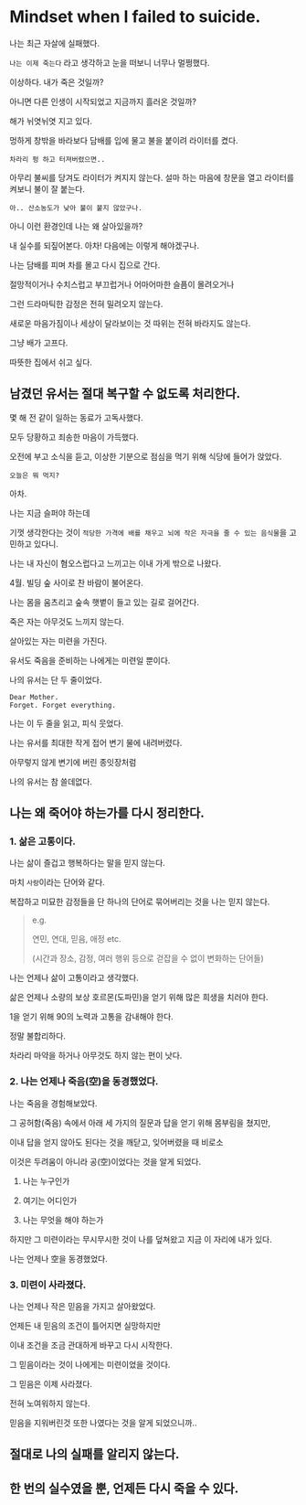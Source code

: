 Mindset when I failed to suicide.
===

나는 최근 자살에 실패했다.

`나는 이제 죽는다` 라고 생각하고 눈을 떠보니 너무나 멀쩡했다.

이상하다. 내가 죽은 것일까?

아니면 다른 인생이 시작되었고 지금까지 흘러온 것일까?

해가 뉘엿뉘엿 지고 있다.

멍하게 창밖을 바라보다 담배를 입에 물고 불을 붙이려 라이터를 켰다.

`차라리 펑 하고 터져버렸으면..`

아무리 불씨를 당겨도 라이터가 켜지지 않는다. 설마 하는 마음에 창문을 열고 라이터를 켜보니 불이 잘 붙는다.

`아.. 산소농도가 낮아 불이 붙지 않았구나.`

아니 이런 환경인데 나는 왜 살아있을까?

내 실수를 되짚어본다.
아차! 다음에는 이렇게 해야겠구나.

나는 담배를 피며 차를 몰고 다시 집으로 간다.

절망적이거나 수치스럽고 부끄럽거나 어마어마한 슬픔이 몰려오거나

그런 드라마틱한 감정은 전혀 밀려오지 않는다.

새로운 마음가짐이나 세상이 달라보이는 것 따위는 전혀 바라지도 않는다.

그냥 배가 고프다.

따뜻한 집에서 쉬고 싶다.

## 남겼던 유서는 절대 복구할 수 없도록 처리한다.

몇 해 전 같이 일하는 동료가 고독사했다.

모두 당황하고 죄송한 마음이 가득했다.

오전에 부고 소식을 듣고, 이상한 기분으로 점심을 먹기 위해 식당에 들어가 앉았다.

`오늘은 뭐 먹지?`

아차.

나는 지금 슬퍼야 하는데

기껏 생각한다는 것이 `적당한 가격에 배를 채우고 뇌에 작은 자극을 줄 수 있는 음식물`을 고민하고 있다니.

나는 내 자신이 혐오스럽다고 느끼고는 이내 가게 밖으로 나왔다.

4월. 빌딩 숲 사이로 찬 바람이 불어온다.

나는 몸을 움츠리고 숲속 햇볕이 들고 있는 길로 걸어간다.

죽은 자는 아무것도 느끼지 않는다.

살아있는 자는 미련을 가진다.

유서도 죽음을 준비하는 나에게는 미련일 뿐이다.

나의 유서는 단 두 줄이었다.

```
Dear Mother.
Forget. Forget everything.
```

나는 이 두 줄을 읽고, 피식 웃었다.

나는 유서를 최대한 작게 접어 변기 물에 내려버렸다.

아무렇지 않게 변기에 버린 종잇장처럼

나의 유서는 참 쓸데없다.

## 나는 왜 죽어야 하는가를 다시 정리한다.

### 1. 삶은 고통이다.

나는 삶이 즐겁고 행복하다는 말을 믿지 않는다.

마치 `사랑`이라는 단어와 같다.

복잡하고 미묘한 감정들을 단 하나의 단어로 묶어버리는 것을 나는 믿지 않는다.

> e.g.
>
> 연민, 연대, 믿음, 애정 etc.
>
> (시간과 장소, 감정, 여러 행위 등으로 걷잡을 수 없이 변화하는 단어들)

나는 언제나 삶이 고통이라고 생각했다.

삶은 언제나 소량의 보상 호르몬(도파민)을 얻기 위해 많은 희생을 치러야 한다.

1을 얻기 위해 90의 노력과 고통을 감내해야 한다.

정말 불합리하다.

차라리 마약을 하거나 아무것도 하지 않는 편이 낫다.

### 2. 나는 언제나 죽음(空)을 동경했었다.

나는 죽음을 경험해보았다.

그 공허함(죽음) 속에서 아래 세 가지의 질문과 답을 얻기 위해 몸부림을 쳤지만,

이내 답을 얻지 않아도 된다는 것을 깨닫고, 잊어버렸을 때 비로소

이것은 두려움이 아니라 공(空)이었다는 것을 알게 되었다.

1. 나는 누구인가

2. 여기는 어디인가

3. 나는 무엇을 해야 하는가

하지만 그 미련이라는 무시무시한 것이 나를 덮쳐왔고 지금 이 자리에 내가 있다.

나는 언제나 空을 동경했었다.

### 3. 미련이 사라졌다.

나는 언제나 작은 믿음을 가지고 살아왔었다.

언제든 내 믿음의 조건이 틀어지면 실망하지만

이내 조건을 조금 관대하게 바꾸고 다시 시작한다.

그 믿음이라는 것이 나에게는 미련이었을 것이다.

그 믿음은 이제 사라졌다.

전혀 노여워하지 않는다.

믿음을 지워버린것 또한 나였다는 것을 알게 되었으니까..


## 절대로 나의 실패를 알리지 않는다.



## 한 번의 실수였을 뿐, 언제든 다시 죽을 수 있다.